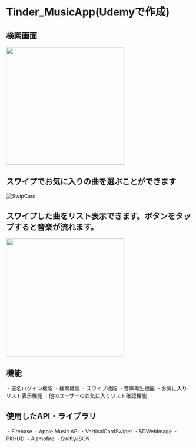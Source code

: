 # Tinder_MusicApp(Udemyで作成)

## 検索画面
<img src="https://user-images.githubusercontent.com/78245675/111100835-fb6b6580-858b-11eb-80d1-cfd75fe19cfa.jpg" width="320px">

## スワイプでお気に入りの曲を選ぶことができます
![SwipCard](https://user-images.githubusercontent.com/78245675/111100686-a29bcd00-858b-11eb-8d7a-340e306b5d0b.gif)

## スワイプした曲をリスト表示できます。ボタンをタップすると音楽が流れます。
<img src="https://user-images.githubusercontent.com/78245675/111100866-0de59f00-858c-11eb-9796-51a3caa123d2.jpg" width="320px">

## 機能
・匿名ログイン機能
・検索機能
・スワイプ機能
・音声再生機能
・お気に入りリスト表示機能
・他のユーザーのお気に入りリスト確認機能

## 使用したAPI・ライブラリ
・Firebase
・Apple Music API
・VerticalCardSwiper
・SDWebImage
・PKHUD
・Alamofire
・SwiftyJSON
